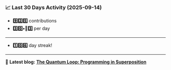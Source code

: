 <!--START_STATS-->
### 📈 Last 30 Days Activity (2025-09-14)  
- **9️⃣2️⃣5️⃣** contributions  
- **3️⃣0️⃣•🎱3️⃣** per day
---
- **1️⃣0️⃣6️⃣** day streak!
---
📝 **Latest blog:** [**The Quantum Loop: Programming in Superposition**](https://andriak.com/blog/quantum-loop)
<!--END_STATS-->
